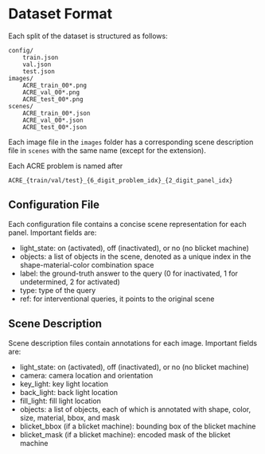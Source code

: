 # Dataset Format

Each split of the dataset is structured as follows:
```
config/
    train.json
    val.json
    test.json
images/
    ACRE_train_00*.png
    ACRE_val_00*.png
    ACRE_test_00*.png
scenes/
    ACRE_train_00*.json
    ACRE_val_00*.json
    ACRE_test_00*.json
```

Each image file in the ```images``` folder has a corresponding scene description file in ```scenes``` with the same name (except for the extension).

Each ACRE problem is named after 
```
ACRE_{train/val/test}_{6_digit_problem_idx}_{2_digit_panel_idx}
```

## Configuration File

Each configuration file contains a concise scene representation for each panel. Important fields are:

* light_state: on (activated), off (inactivated), or no (no blicket machine)
* objects: a list of objects in the scene, denoted as a unique index in the shape-material-color combination space
* label: the ground-truth answer to the query (0 for inactivated, 1 for undetermined, 2 for activated)
* type: type of the query
* ref: for interventional queries, it points to the original scene

## Scene Description

Scene description files contain annotations for each image. Important fields are:

* light_state: on (activated), off (inactivated), or no (no blicket machine)
* camera: camera location and orientation
* key_light: key light location
* back_light: back light location
* fill_light: fill light location
* objects: a list of objects, each of which is annotated with shape, color, size, material, bbox, and mask
* blicket_bbox (if a blicket machine): bounding box of the blicket machine
* blicket_mask (if a blicket machine): encoded mask of the blicket machine
